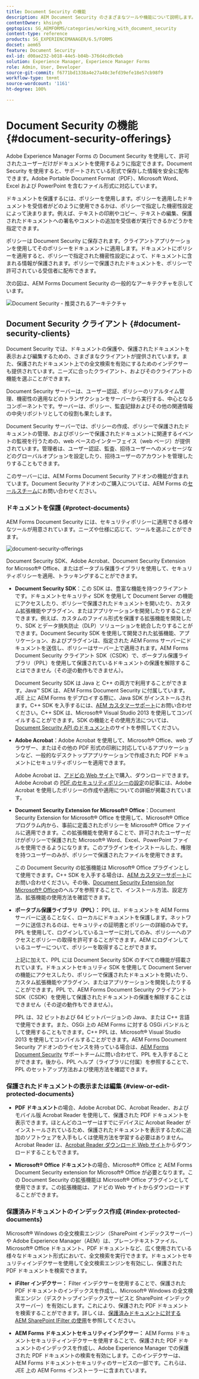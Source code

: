 ```yaml
---
title: Document Security の機能
description: AEM Document Security のさまざまなツールや機能について説明します。
contentOwner: khsingh
geptopics: SG_AEMFORMS/categories/working_with_document_security
content-type: reference
products: SG_EXPERIENCEMANAGER/6.5/FORMS
docset: aem65
feature: Document Security
exl-id: d00ae232-b018-44e5-b04b-376d4cd9c6eb
solution: Experience Manager, Experience Manager Forms
role: Admin, User, Developer
source-git-commit: f6771bd1338a4e27a48c3efd39efe18e57cb98f9
workflow-type: tm+mt
source-wordcount: '1161'
ht-degree: 100%

---
```


# Document Security の機能{#document-security-offerings}

Adobe Experience Manager Forms の Document Security を使用して、許可されたユーザーだけがドキュメントを使用するように指定できます。Document Security を使用すると、サポートされている形式で保存した情報を安全に配布できます。Adobe Portable Document Format（PDF）、Microsoft Word、Excel および PowerPoint を含むファイル形式に対応しています。

ドキュメントを保護するには、ポリシーを使用します。ポリシーを適用したドキュメントを受信者がどのように使用できるかは、ポリシーで指定した機密性設定によって決まります。例えば、テキストの印刷やコピー、テキストの編集、保護されたドキュメントへの署名やコメントの追加を受信者が実行できるかどうかを指定できます。

ポリシーは Document Security に保存されます。クライアントアプリケーションを使用してそのポリシーをドキュメントに適用します。ドキュメントにポリシーを適用すると、ポリシーで指定された機密性設定によって、ドキュメントに含まれる情報が保護されます。ポリシーで保護されたドキュメントを、ポリシーで許可されている受信者に配布できます。

次の図は、AEM Forms Document Security の一般的なアーキテクチャを示しています。

![Document Security - 推奨されるアーキテクチャ](do-not-localize/document_security_architecture.png)

## Document Security クライアント {#document-security-clients}

Document Security では、ドキュメントの保護や、保護されたドキュメントを表示および編集するための、さまざまなクライアントが提供されています。また、保護されたドキュメント上での全文検索を有効にするためのインデクサーも提供されています。ニーズに合ったクライアント、およびそのクライアントの機能を選ぶことができます。

Document Security サーバーは、ユーザー認証、ポリシーのリアルタイム管理、機密性の適用などのトランザクションをサーバーから実行する、中心となるコンポーネントです。サーバーは、ポリシー、監査記録およびその他の関連情報の中央リポジトリとしての役割も果たします。

Document Security サーバーでは、ポリシーの作成、ポリシーで保護されたドキュメントの管理、およびポリシーで保護されたドキュメントに関連するイベントの監視を行うための、web ベースのインターフェイス（web ページ）が提供されています。管理者は、ユーザー認証、監査、招待ユーザーへのメッセージなどのグローバルオプションを設定したり、招待ユーザーのアカウントを管理したりすることもできます。

このサーバーには、AEM Forms Document Security アドオンの機能が含まれています。Document Security アドオンのご購入については、AEM Forms の[セールスチーム](https://www.adobe.com/jp/products/request-consultation/marketing-cloud.html?s_osc=70114000002JNwKAAW&amp;s_iid=70114000002JHs3AAG)にお問い合わせください。

### ドキュメントを保護 {#protect-documents}

AEM Forms Document Security には、セキュリティポリシーに適用できる様々なツールが用意されています。ニーズや仕様に応じて、ツールを選ぶことができます。

![document-security-offerings](assets/document-security-offerings.png)

Document Security SDK、Adobe Acrobat、Document Security Extension for Microsoft® Office、またはポータブル保護ライブラリを使用して、セキュリティポリシーを適用、トラッキングすることができます。

* **Document Security SDK**：この SDK は、豊富な機能を持つクライアントです。ドキュメントセキュリティ SDK を使用して Document Server の機能にアクセスしたり、ポリシーで保護されたドキュメントを開いたり、カスタム拡張機能やプラグイン、またはアプリケーションを開発したりすることができます。例えば、カスタムのファイル形式を保護する拡張機能を開発したり、SDK とデータ損失防止（DLP）ソリューションを統合したりすることができます。Document Security SDK を使用して開発された拡張機能、アプリケーション、およびプラグインは、指定された AEM Forms サーバーにドキュメントを送信し、ポリシーはサーバー上で適用されます。AEM Forms Document Security クライアント SDK（CSDK）で、ポータブル保護ライブラリ（PPL）を使用して保護されているドキュメントの保護を解除することはできません（その逆の動作もできません）。

  Document Security SDK は Java と C++ の両方で利用することができます。Java™ SDK は、AEM Forms Document Security に付属しています。JEE 上に AEM Forms をデプロイする際に、Java SDK がインストールされます。C++ SDK を入手するには、[AEM カスタマーサポート](https://experienceleague.adobe.com/?support-solution=General&amp;lang=ja&amp;support-tab=home#support)にお問い合わせください。C++ SDK は、Microsoft® Visual Studio 2013 を使用してコンパイルすることができます。SDK の機能とその使用方法については、[Document Security API のドキュメント](https://help.adobe.com/ja_JP/livecycle/11.0/Services/WS92d06802c76abadb76c48dfe12dbeb3e281-7ff0.2.html)のサイトを参照してください。

* **Adobe Acrobat**：Adobe Acrobat を使用して、Microsoft® Office、web ブラウザー、またはその他の PDF 形式の印刷に対応しているアプリケーションなど、一般的なデスクトップアプリケーションで作成された PDF ドキュメントにセキュリティポリシーを適用できます。

  Adobe Acrobat は、[アドビの Web サイト](https://www.adobe.com/jp/acrobat/free-trial-download.html)で購入、ダウンロードできます。Adobe Acrobat の [PDF のセキュリティポリシーの設定](https://helpx.adobe.com/jp/acrobat/using/setting-security-policies-pdfs.html)の記事には、Adobe Acrobat を使用したポリシーの作成や適用についての詳細が掲載されています。

* **Document Security Extension for Microsoft® Office**：Document Security Extension for Microsoft® Office を使用して、Microsoft® Office プログラム内から、事前に定義されたポリシーを Microsoft® Office ファイルに適用できます。この拡張機能を使用することで、許可されたユーザーだけがポリシーで保護された Microsoft® Word、Excel、PowerPoint ファイルを使用できるようになります。このプラグインをインストールした、権限を持つユーザーのみが、ポリシーで保護されたファイルを使用できます。

  この Document Security の拡張機能は Microsoft® Office プラグインとして使用できます。C++ SDK を入手する場合は、[AEM カスタマーサポート](https://helpx.adobe.com/jp/marketing-cloud/contact-support.html)にお問い合わせください。その後、[Document Security Extension for Microsoft® Office](https://experienceleague.adobe.com/docs/experience-manager-document-security/using/download-installer.html?lang=ja)のヘルプを参照することで、インストール方法、設定方法、拡張機能の使用方法を確認できます。

* **ポータブル保護ライブラリ（PPL）：** PPL は、ドキュメントを AEM Forms サーバーに送ることなく、ローカルにドキュメントを保護します。ネットワークに送信されるのは、セキュリティの証明書とポリシーの詳細のみです。PPL を使用して、ログインしているユーザーに対してのみ、ポリシーへのアクセスとポリシーの取得を許可することができます。AEM にログインしているユーザーについて、ポリシーを取得することができます。

  上記に加えて、PPL には Document Security SDK のすべての機能が搭載されています。ドキュメントセキュリティ SDK を使用して Document Server の機能にアクセスしたり、ポリシーで保護されたドキュメントを開いたり、カスタム拡張機能やプラグイン、またはアプリケーションを開発したりすることができます。PPL で、AEM Forms Document Security クライアント SDK（CSDK）を使用して保護されたドキュメントの保護を解除することはできません（その逆の動作もできません）。

  PPL は、32 ビットおよび 64 ビットバージョンの Java、または C++ 言語で使用できます。また、OSGi 上の AEM Forms に対する OSGi バンドルとして使用することもできます。C++ PPL は、Microsoft® Visual Studio 2013 を使用してコンパイルすることができます。AEM Forms Document Security アドオンのライセンスを持っている場合は、[AEM Forms Document Security](https://experienceleague.adobe.com/?support-solution=General&amp;lang=ja&amp;support-tab=home#support) サポートチームに問い合わせて、PPL を入手することができます。後から、PPL ヘルプ（ライブラリに付属）を参照することで、PPL のセットアップ方法および使用方法を確認できます。

### 保護されたドキュメントの表示または編集 {#view-or-edit-protected-documents}

* **PDF ドキュメント**&#x200B;の場合、Adobe Acrobat DC、Acrobat Reader、およびモバイル版 Acrobat Reader を使用して、保護された PDF ドキュメントを表示できます。ほとんどのユーザーはすでにデバイスに Acrobat Reader がインストールされているため、保護されたドキュメントを表示するために追加のソフトウェアを入手もしくは使用方法を学習する必要はありません。Acrobat Reader は、[Acrobat Reader ダウンロード Web サイト](https://get.adobe.com/jp/reader/)からダウンロードすることもできます。

* **Microsoft® Office ドキュメント**&#x200B;の場合、Microsoft® Office と AEM Forms Document Security extension for Microsoft® Office が必要となります。この Document Security の拡張機能は Microsoft® Office プラグインとして使用できます。この拡張機能は、アドビの Web サイトからダウンロードすることができます。

### 保護済みドキュメントのインデックス作成 {#index-protected-documents}

Microsoft® Windows の全文検索エンジン（SharePoint インデックスサーバー）や Adobe Experience Manager（AEM）は、プレーンテキストファイル、Microsoft® Office ドキュメント、PDF ドキュメントなど、広く使用されている様々なドキュメント形式において、全文検索を実行できます。ドキュメントセキュリティインデクサーを使用して全文検索エンジンを有効にし、保護された PDF ドキュメントを検索できます。

* **iFilter インデクサー：** Filter インデクサーを使用することで、保護された PDF ドキュメントのインデックスを作成し、Microsoft® Windows の全文検索エンジン（デスクトップインデックスサービスと SharePoint インデックスサーバー）を有効にします。これにより、保護された PDF ドキュメントを検索することができます。詳しくは、[保護済みドキュメントに対する AEM SharePoint IFilter の使用](assets/sharepoint-ifilter-doc-security.pdf)を参照してください。

* **AEM Forms ドキュメントセキュリティインデクサー：** AEM Forms ドキュメントセキュリティインデクサーを使用することで、保護された PDF ドキュメントのインデックスを作成し、Adobe Experience Manager での保護された PDF ドキュメントの検索を有効にします。このインデクサーは、AEM Forms ドキュメントセキュリティのサービスの一部です。これらは、JEE 上の AEM Forms インストーラーに含まれています。
